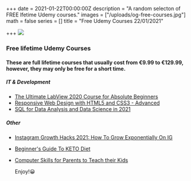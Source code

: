 +++
date = 2021-01-22T00:00:00Z
description = "A random selecton of FREE lfetime Udemy courses."
images = ["/uploads/og-free-courses.jpg"]
math = false
series = []
title = "Free Udemy Courses 22/01/2021"

+++
![](/uploads/og-free-courses.jpg)

### Free lifetime Udemy Courses

#### These are full lifetime courses that usually cost from €9.99 to €129.99, however, they may only be free for a short time.

##### IT & Development

* [The Ultimate LabView 2020 Course for Absolute Beginners](https://www.udemy.com/course/the-ultimate-labview-2020-course/?ranMID=39197&ranEAID=TnL5HPStwNw&ranSiteID=TnL5HPStwNw-1VLeoBn94qkSOP1KRDMF2Q&utm_source=aff-campaign&LSNPUBID=TnL5HPStwNw&utm_medium=udemyads&couponCode=ULTLV2020)
* [Responsive Web Design with HTML5 and CSS3 - Advanced](https://www.udemy.com/course/responsive-web-design-with-html5-and-css3-advanced/)
* [SQL for Data Analysis and Data Science in 2021](https://www.udemy.com/course/sql-course-for-data-science/?ranMID=39197&ranEAID=TnL5HPStwNw&ranSiteID=TnL5HPStwNw-T.bzfmXBl1azlAvK4clUaQ&LSNPUBID=TnL5HPStwNw&utm_source=aff-campaign&utm_medium=udemyads&couponCode=E0784C4D0AF2C85E1FCF)

##### Other

* [Instagram Growth Hacks 2021: How To Grow Exponentially On IG](https://www.udemy.com/course/instagram-growth-hacks-2021-how-to-grow-exponentially-on-ig/?ranMID=39197&ranEAID=TnL5HPStwNw&ranSiteID=TnL5HPStwNw-Kmz1FXANfJ.KGi.UdFT1DA&utm_source=aff-campaign&LSNPUBID=TnL5HPStwNw&utm_medium=udemyads&couponCode=8317C71554314CD6806C)
* [Beginner's Guide To KETO Diet](https://www.udemy.com/course/beginners-guide-to-keto-diet-h/?ranMID=39197&ranEAID=TnL5HPStwNw&ranSiteID=TnL5HPStwNw-2VBSgj7fPhy0RvllSVpEFQ&utm_source=aff-campaign&LSNPUBID=TnL5HPStwNw&utm_medium=udemyads&couponCode=JAN2021)
* [Computer Skills for Parents to Teach their Kids](https://www.udemy.com/course/computer-skills-for-parents-to-teach-their-kids/?ranMID=39197&ranEAID=TnL5HPStwNw&ranSiteID=TnL5HPStwNw-W2p4nN0ERCkwZEXI50fizA&utm_source=aff-campaign&LSNPUBID=TnL5HPStwNw&utm_medium=udemyads&couponCode=LEARNCOMPUTERS)

  Enjoy!😀